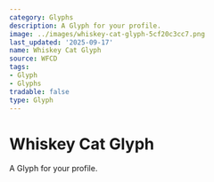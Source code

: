 ```yaml
---
category: Glyphs
description: A Glyph for your profile.
image: ../images/whiskey-cat-glyph-5cf20c3cc7.png
last_updated: '2025-09-17'
name: Whiskey Cat Glyph
source: WFCD
tags:
- Glyph
- Glyphs
tradable: false
type: Glyph
---
```


# Whiskey Cat Glyph

A Glyph for your profile.

